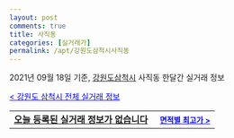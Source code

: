 ```yaml
---
layout: post
comments: true
title: 사직동
categories: [실거래가]
permalink: /apt/강원도삼척시사직동
---
```


2021년 09월 18일 기준, <a href="/apt/강원도삼척시">강원도삼척시</a> 사직동 한달간 실거래 정보

<a style="color: blue;" href="/apt/강원도삼척시">< 강원도 삼척시 전체 실거래 정보</a>
<!---- start ---->
<table>
  <tr>
    <td colspan="4" style="font-weight: bold;"><a href="/apt/강원도삼척시사직동{name_without_space}">오늘 등록된 실거래 정보가 없습니다</a> &nbsp;&nbsp;&nbsp; <a style="color: blue; font-size: smaller;" href="/apt/강원도삼척시사직동{name_without_space}">면적별 최고가 ></a></td>
  </tr>
    
</table>
<!---- end ---->
    